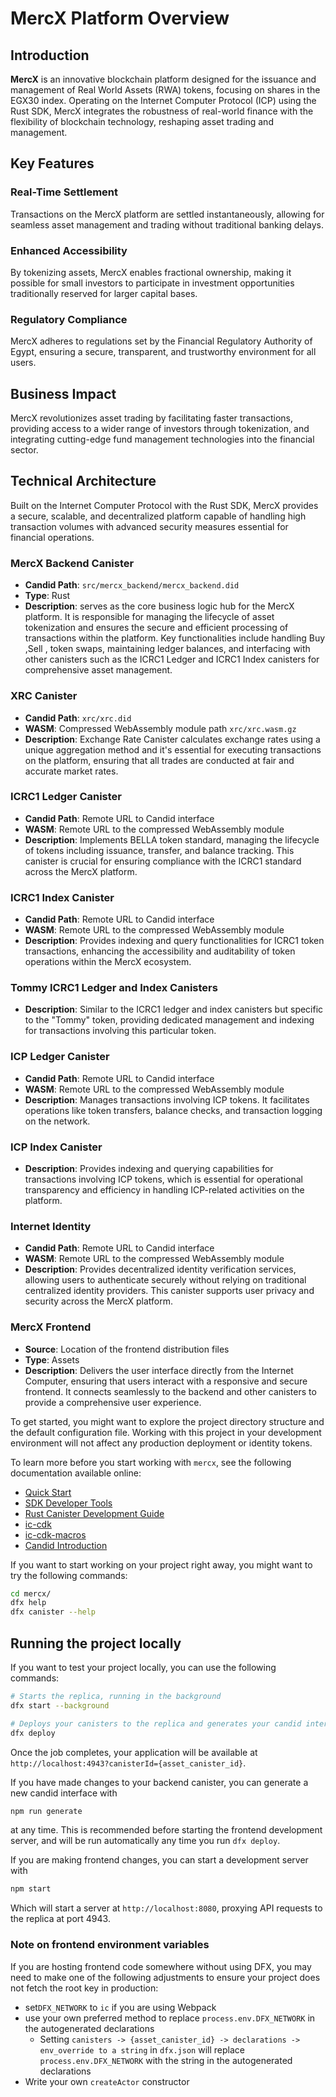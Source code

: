 # MercX Platform Overview

## Introduction

**MercX** is an innovative blockchain platform designed for the issuance and management of Real World Assets (RWA) tokens, focusing on shares in the EGX30 index. Operating on the Internet Computer Protocol (ICP) using the Rust SDK, MercX integrates the robustness of real-world finance with the flexibility of blockchain technology, reshaping asset trading and management.

## Key Features

### Real-Time Settlement

Transactions on the MercX platform are settled instantaneously, allowing for seamless asset management and trading without traditional banking delays.

### Enhanced Accessibility

By tokenizing assets, MercX enables fractional ownership, making it possible for small investors to participate in investment opportunities traditionally reserved for larger capital bases.

### Regulatory Compliance

MercX adheres to regulations set by the Financial Regulatory Authority of Egypt, ensuring a secure, transparent, and trustworthy environment for all users.

## Business Impact

MercX revolutionizes asset trading by facilitating faster transactions, providing access to a wider range of investors through tokenization, and integrating cutting-edge fund management technologies into the financial sector.

## Technical Architecture

Built on the Internet Computer Protocol with the Rust SDK, MercX provides a secure, scalable, and decentralized platform capable of handling high transaction volumes with advanced security measures essential for financial operations.

### MercX Backend Canister
- **Candid Path**: `src/mercx_backend/mercx_backend.did`
- **Type**: Rust
- **Description**:  serves as the core business logic hub for the MercX platform. It is responsible for managing the lifecycle of asset tokenization and ensures the secure and efficient processing of transactions within the platform. Key functionalities include handling Buy ,Sell ,  token swaps, maintaining ledger balances, and interfacing with other canisters such as the ICRC1 Ledger and ICRC1 Index canisters for comprehensive asset management.

### XRC Canister
- **Candid Path**: `xrc/xrc.did`
- **WASM**: Compressed WebAssembly module path `xrc/xrc.wasm.gz`
- **Description**:  Exchange Rate Canister calculates exchange rates using a unique aggregation method and it's  essential for executing transactions on the platform, ensuring that all trades are conducted at fair and accurate market rates.

### ICRC1 Ledger Canister
- **Candid Path**: Remote URL to Candid interface
- **WASM**: Remote URL to the compressed WebAssembly module
- **Description**: Implements  BELLA token standard, managing the lifecycle of tokens including issuance, transfer, and balance tracking. This canister is crucial for ensuring compliance with the ICRC1 standard across the MercX platform.

### ICRC1 Index Canister
- **Candid Path**: Remote URL to Candid interface
- **WASM**: Remote URL to the compressed WebAssembly module
- **Description**: Provides indexing and query functionalities for ICRC1 token transactions, enhancing the accessibility and auditability of token operations within the MercX ecosystem.

### Tommy ICRC1 Ledger and Index Canisters
- **Description**: Similar to the ICRC1 ledger and index canisters but specific to the "Tommy" token, providing dedicated management and indexing for transactions involving this particular token.

### ICP Ledger Canister
- **Candid Path**: Remote URL to Candid interface
- **WASM**: Remote URL to the compressed WebAssembly module
- **Description**: Manages transactions involving ICP tokens. It facilitates operations like token transfers, balance checks, and transaction logging on the network.

### ICP Index Canister
- **Description**: Provides indexing and querying capabilities for transactions involving ICP tokens, which is essential for operational transparency and efficiency in handling ICP-related activities on the platform.

### Internet Identity
- **Candid Path**: Remote URL to Candid interface
- **WASM**: Remote URL to the compressed WebAssembly module
- **Description**: Provides decentralized identity verification services, allowing users to authenticate securely without relying on traditional centralized identity providers. This canister supports user privacy and security across the MercX platform.

### MercX Frontend
- **Source**: Location of the frontend distribution files
- **Type**: Assets
- **Description**: Delivers the user interface directly from the Internet Computer, ensuring that users interact with a responsive and secure frontend. It connects seamlessly to the backend and other canisters to provide a comprehensive user experience.



To get started, you might want to explore the project directory structure and the default configuration file. Working with this project in your development environment will not affect any production deployment or identity tokens.

To learn more before you start working with `mercx`, see the following documentation available online:

- [Quick Start](https://internetcomputer.org/docs/current/developer-docs/setup/deploy-locally)
- [SDK Developer Tools](https://internetcomputer.org/docs/current/developer-docs/setup/install)
- [Rust Canister Development Guide](https://internetcomputer.org/docs/current/developer-docs/backend/rust/)
- [ic-cdk](https://docs.rs/ic-cdk)
- [ic-cdk-macros](https://docs.rs/ic-cdk-macros)
- [Candid Introduction](https://internetcomputer.org/docs/current/developer-docs/backend/candid/)

If you want to start working on your project right away, you might want to try the following commands:

```bash
cd mercx/
dfx help
dfx canister --help
```

## Running the project locally

If you want to test your project locally, you can use the following commands:

```bash
# Starts the replica, running in the background
dfx start --background

# Deploys your canisters to the replica and generates your candid interface
dfx deploy
```

Once the job completes, your application will be available at `http://localhost:4943?canisterId={asset_canister_id}`.

If you have made changes to your backend canister, you can generate a new candid interface with

```bash
npm run generate
```

at any time. This is recommended before starting the frontend development server, and will be run automatically any time you run `dfx deploy`.

If you are making frontend changes, you can start a development server with

```bash
npm start
```

Which will start a server at `http://localhost:8080`, proxying API requests to the replica at port 4943.

### Note on frontend environment variables

If you are hosting frontend code somewhere without using DFX, you may need to make one of the following adjustments to ensure your project does not fetch the root key in production:

- set`DFX_NETWORK` to `ic` if you are using Webpack
- use your own preferred method to replace `process.env.DFX_NETWORK` in the autogenerated declarations
  - Setting `canisters -> {asset_canister_id} -> declarations -> env_override to a string` in `dfx.json` will replace `process.env.DFX_NETWORK` with the string in the autogenerated declarations
- Write your own `createActor` constructor

